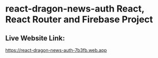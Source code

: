 
# react-dragon-news-auth React, React Router and Firebase Project






## Live Website Link:

https://react-dragon-news-auth-7b3fb.web.app 